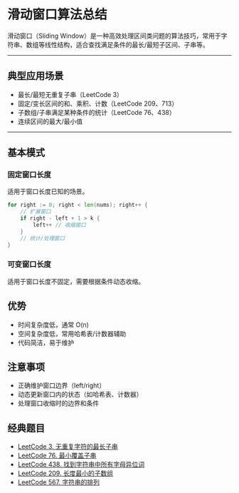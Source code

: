 # 滑动窗口算法总结

滑动窗口（Sliding Window）是一种高效处理区间类问题的算法技巧，常用于字符串、数组等线性结构，适合查找满足条件的最长/最短子区间、子串等。

---

## 典型应用场景

- 最长/最短无重复子串（LeetCode 3）
- 固定/变长区间的和、乘积、计数（LeetCode 209、713）
- 子数组/子串满足某种条件的统计（LeetCode 76、438）
- 连续区间的最大/最小值

---

## 基本模式

### 固定窗口长度

适用于窗口长度已知的场景。

```go
for right := 0; right < len(nums); right++ {
    // 扩展窗口
    if right - left + 1 > k {
        left++ // 收缩窗口
    }
    // 统计/处理窗口
}
```

### 可变窗口长度
适用于窗口长度不固定，需要根据条件动态收缩。

## 优势
- 时间复杂度低，通常 O(n)
- 空间复杂度低，常用哈希表/计数器辅助
- 代码简洁，易于维护

## 注意事项
- 正确维护窗口边界（left/right）
- 动态更新窗口内的状态（如哈希表、计数器）
- 处理窗口收缩时的边界和条件

## 经典题目
- [LeetCode 3. 无重复字符的最长子串](https://leetcode.com/problems/longest-substring-without-repeating-characters/)
- [LeetCode 76. 最小覆盖子串](https://leetcode.com/problems/minimum-window-substring/)
- [LeetCode 438. 找到字符串中所有字母异位词](https://leetcode.com/problems/find-all-anagrams-in-a-string/)
- [LeetCode 209. 长度最小的子数组](https://leetcode.com/problems/minimum-size-subarray-sum/)
- [LeetCode 567. 字符串的排列](https://leetcode.com/problems/permutation-in-string/)

